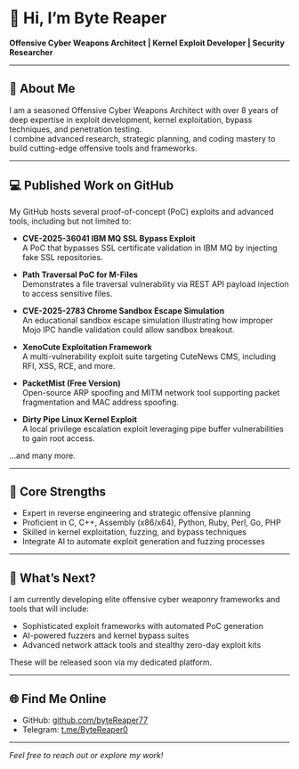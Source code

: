 # 👋 Hi, I’m Byte Reaper

**Offensive Cyber Weapons Architect | Kernel Exploit Developer | Security Researcher**

---

## 🎯 About Me  
I am a seasoned Offensive Cyber Weapons Architect with over 8 years of deep expertise in exploit development, kernel exploitation, bypass techniques, and penetration testing.  
I combine advanced research, strategic planning, and coding mastery to build cutting-edge offensive tools and frameworks.

---

## 💻 Published Work on GitHub  
My GitHub hosts several proof-of-concept (PoC) exploits and advanced tools, including but not limited to:

- **CVE-2025-36041 IBM MQ SSL Bypass Exploit**  
  A PoC that bypasses SSL certificate validation in IBM MQ by injecting fake SSL repositories.

- **Path Traversal PoC for M-Files**  
  Demonstrates a file traversal vulnerability via REST API payload injection to access sensitive files.

- **CVE-2025-2783 Chrome Sandbox Escape Simulation**  
  An educational sandbox escape simulation illustrating how improper Mojo IPC handle validation could allow sandbox breakout.

- **XenoCute Exploitation Framework**  
  A multi-vulnerability exploit suite targeting CuteNews CMS, including RFI, XSS, RCE, and more.

- **PacketMist (Free Version)**  
  Open-source ARP spoofing and MITM network tool supporting packet fragmentation and MAC address spoofing.

- **Dirty Pipe Linux Kernel Exploit**  
  A local privilege escalation exploit leveraging pipe buffer vulnerabilities to gain root access.

…and many more.

---

## 🧠 Core Strengths  
- Expert in reverse engineering and strategic offensive planning  
- Proficient in C, C++, Assembly (x86/x64), Python, Ruby, Perl, Go, PHP  
- Skilled in kernel exploitation, fuzzing, and bypass techniques  
- Integrate AI to automate exploit generation and fuzzing processes  
---

## 🚀 What’s Next?  
I am currently developing elite offensive cyber weaponry frameworks and tools that will include:  
- Sophisticated exploit frameworks with automated PoC generation  
- AI-powered fuzzers and kernel bypass suites  
- Advanced network attack tools and stealthy zero-day exploit kits  

These will be released soon via my dedicated platform.

---

## 🌐 Find Me Online  
- GitHub: [github.com/byteReaper77](https://github.com/byteReaper77)  
- Telegram: [t.me/ByteReaper0](https://t.me/ByteReaper0)  

---

*Feel free to reach out or explore my work!*
